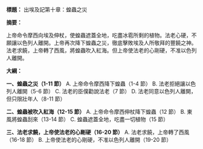 **標題：** 出埃及記第十章：蝗蟲之災

**摘要：**

上帝命令摩西向埃及伸杖，使蝗蟲遮蓋全地，吃盡冰雹所剩的植物。法老心硬，不願讓以色列人離開。上帝再次降下蝗蟲之災，徹底擊敗埃及人所敬拜的豐饒之神。法老求饒，上帝轉了西風，將蝗蟲吹入紅海。但上帝使法老的心剛硬，不准以色列人離開。

**大綱：**

**一、蝗蟲之災（1-11 節）**
    A. 上帝命令摩西降下蝗蟲（1-4 節）
    B. 法老拒絕讓以色列人離開（5-6 節）
    C. 法老的臣僕勸說法老（7 節）
    D. 法老同意以色列人離開，但只限壯年人（8-11 節）

**二、蝗蟲被吹入紅海（12-15 節）**
    A. 上帝命令摩西伸杖降下蝗蟲（12 節）
    B. 東風將蝗蟲刮來（13-14 節）
    C. 蝗蟲遮蓋全地，吃盡一切植物（15 節）

**三、法老求饒，上帝使法老的心剛硬（16-20 節）**
    A. 法老求饒，上帝轉了西風（16-18 節）
    B. 上帝使法老的心剛硬，不准以色列人離開（19-20 節）